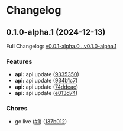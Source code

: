 # Changelog

## 0.1.0-alpha.1 (2024-12-13)

Full Changelog: [v0.0.1-alpha.0...v0.1.0-alpha.1](https://github.com/ToricLabs/datagrid-node/compare/v0.0.1-alpha.0...v0.1.0-alpha.1)

### Features

* **api:** api update ([9335350](https://github.com/ToricLabs/datagrid-node/commit/9335350ca2720c4565e26714309168fd704997ff))
* **api:** api update ([934b1c7](https://github.com/ToricLabs/datagrid-node/commit/934b1c7d757fec73a30bcb60f1e58721a395c683))
* **api:** api update ([74ddeac](https://github.com/ToricLabs/datagrid-node/commit/74ddeac1eb94a3f8d247f13896387dc62f683621))
* **api:** api update ([e013d74](https://github.com/ToricLabs/datagrid-node/commit/e013d74a941a66065213d4c6975493d07e121548))


### Chores

* go live ([#1](https://github.com/ToricLabs/datagrid-node/issues/1)) ([137b012](https://github.com/ToricLabs/datagrid-node/commit/137b0128d2e506bb0c01c6db9edceddbc761a827))
